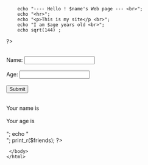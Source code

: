 <!DOCTYPE html>
<html>
  <head>
    <meta charset="utf-8">
    <title></title>
  </head>
  <body>
   <?php
        $name = "Earl";
        $age = "68";

        echo "---- Hello ! $name's Web page --- <br>";
        echo "<hr>";
        echo "<p>This is my site</p <br>";
        echo "I am $age years old <br>";
        echo sqrt(144) ;
  ?>
 <form action="site.php" method="get">
   <br>
   Name: <input type="text" name="name">
   <br>
   <br>
   Age: <input type="number" name="age">
   <br>
   <br>
   <input type="submit">
 </form>
   <br>
    Your name is <?php echo $_GET["name"] ?>
    <br>
	<br>
    Your age is <?php echo $_GET["age"] ?>
    <br>
	<br>
		<?php
    	$friends = array("earl", "wayne", "moser", "wren");
    	array_push($friends, "the push?");
		echo "How many friends? - ";
    	echo count($friends);
		echo "<br>";
		echo "<br>";
		print_r($friends);
	?>

     </body>
    </html>




